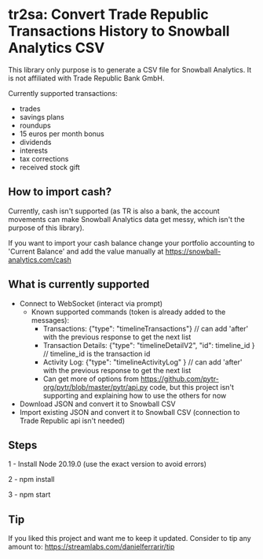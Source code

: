 # tr2sa: Convert Trade Republic Transactions History to Snowball Analytics CSV

This library only purpose is to generate a CSV file for Snowball Analytics. It is not affiliated with Trade Republic Bank GmbH.

Currently supported transactions:

- trades
- savings plans
- roundups
- 15 euros per month bonus
- dividends
- interests
- tax corrections
- received stock gift

## How to import cash?

Currently, cash isn't supported (as TR is also a bank, the account movements can make Snowball Analytics data get messy, which isn't the purpose of this library).

If you want to import your cash balance change your portfolio accounting to 'Current Balance' and add the value manually at https://snowball-analytics.com/cash

## What is currently supported

- Connect to WebSocket (interact via prompt)
  - Known supported commands (token is already added to the messages):
    - Transactions: {"type": "timelineTransactions"} // can add 'after' with the previous response to get the next list
    - Transaction Details: {"type": "timelineDetailV2", "id": timeline_id } // timeline_id is the transaction id
    - Activity Log: {"type": "timelineActivityLog" } // can add 'after' with the previous response to get the next list
    - Can get more of options from https://github.com/pytr-org/pytr/blob/master/pytr/api.py code, but this project isn't supporting and explaining how to use the others for now
- Download JSON and convert it to Snowball CSV
- Import existing JSON and convert it to Snowball CSV (connection to Trade Republic api isn't needed)

## Steps

1 - Install Node 20.19.0 (use the exact version to avoid errors)

2 - npm install

3 - npm start

## Tip

If you liked this project and want me to keep it updated. Consider to tip any amount to:
https://streamlabs.com/danielferrarir/tip
